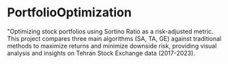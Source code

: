 # PortfolioOptimization
"Optimizing stock portfolios using Sortino Ratio as a risk-adjusted metric. This project compares three main algorithms (SA, TA, GE) against traditional methods to maximize returns and minimize downside risk, providing visual analysis and insights on Tehran Stock Exchange data (2017-2023).

